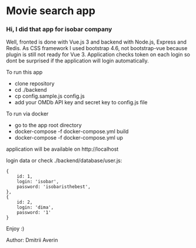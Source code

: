 # Movie search app

### Hi, I did that app for isobar company

Well, fronted is done with Vue.js 3 and backend with Node.js, Express and Redis. As CSS framework I used bootstrap 4.6, not bootstrap-vue because plugin is still not ready for Vue 3.
Application checks token on each login so dont be surprised if the application will login automatically. 


To run this app

* clone repository
* cd ./backend
* cp config.sample.js config.js
* add your OMDb API key and secret key to config.js file

To run via docker

* go to the app root directory
* docker-compose -f docker-compose.yml build
* docker-compose -f docker-compose.yml up

application will be available on http://localhost 

login data or check ./backend/database/user.js:
```javascrip 
{
    id: 1,
    login: 'isobar',
    password: 'isobaristhebest',
},
{
    id: 2,
    login: 'dima',
    password: '1'
}
```

Enjoy :)

Author: Dmitrii Averin